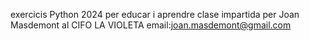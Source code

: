 exercicis Python 2024
per educar i aprendre
clase impartida per Joan Masdemont
al CIFO LA VIOLETA
email:joan.masdemont@gmail.com